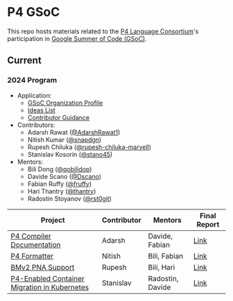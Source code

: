 # P4 GSoC

This repo hosts materials related to the [P4 Language Consortium](https://p4.org/)'s participation in [Google Summer of Code (GSoC)](https://summerofcode.withgoogle.com/).

## Current

### 2024 Program

- Application:
  - [GSoC Organization Profile](https://summerofcode.withgoogle.com/programs/2024/organizations/the-p4-language-consortium)
  - [Ideas List](2024/ideas_list.md)
  - [Contributor Guidance](2024/contributor_guidance.md)
- Contributors:
  - Adarsh Rawat ([@AdarshRawat1])
  - Nitish Kumar ([@snapdgn])
  - Rupesh Chiluka ([@rupesh-chiluka-marvell])
  - Stanislav Kosorin ([@stano45])
- Mentors:
  - Bili Dong ([@qobilidop])
  - Davide Scano ([@Dscano])
  - Fabian Ruffy ([@fruffy])
  - Hari Thantry ([@thantry])
  - Radostin Stoyanov ([@rst0git])

| Project  | Contributor | Mentors | Final Report |
| -------- | ----------- | ------- | ------------ |
| [P4 Compiler Documentation] | Adarsh | Davide, Fabian | [Link](2024/projects/documentation/) |
| [P4 Formatter] | Nitish | Bili, Fabian | [Link](2024/projects/formatter/) |
| [BMv2 PNA Support] | Rupesh | Bili, Hari | [Link](2024/projects/bmv2_pna/) |
| [P4-Enabled Container Migration in Kubernetes] | Stanislav | Radostin, Davide | [Link](2024/projects/container_migration/) |

[P4 Compiler Documentation]: https://summerofcode.withgoogle.com/programs/2024/projects/u2HpJKI2
[P4 Formatter]: https://summerofcode.withgoogle.com/programs/2024/projects/TbPyjqVw
[BMv2 PNA Support]: https://summerofcode.withgoogle.com/programs/2024/projects/oEpUp1dW
[P4-Enabled Container Migration in Kubernetes]: https://summerofcode.withgoogle.com/programs/2024/projects/sYbpOJhD

[@AdarshRawat1]: https://github.com/AdarshRawat1
[@rupesh-chiluka-marvell]: https://github.com/rupesh-chiluka-marvell
[@snapdgn]: https://github.com/snapdgn
[@stano45]: https://github.com/stano45

[@Dscano]: https://github.com/Dscano
[@fruffy]: https://github.com/fruffy
[@qobilidop]: https://github.com/qobilidop
[@rst0git]: https://github.com/rst0git
[@thantry]: https://github.com/thantry
